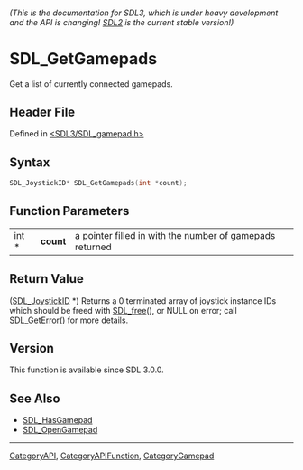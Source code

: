 ###### (This is the documentation for SDL3, which is under heavy development and the API is changing! [SDL2](https://wiki.libsdl.org/SDL2/) is the current stable version!)
# SDL_GetGamepads

Get a list of currently connected gamepads.

## Header File

Defined in [<SDL3/SDL_gamepad.h>](https://github.com/libsdl-org/SDL/blob/main/include/SDL3/SDL_gamepad.h)

## Syntax

```c
SDL_JoystickID* SDL_GetGamepads(int *count);
```

## Function Parameters

|       |           |                                                          |
| ----- | --------- | -------------------------------------------------------- |
| int * | **count** | a pointer filled in with the number of gamepads returned |

## Return Value

([SDL_JoystickID](SDL_JoystickID) *) Returns a 0 terminated array of
joystick instance IDs which should be freed with [SDL_free](SDL_free)(), or
NULL on error; call [SDL_GetError](SDL_GetError)() for more details.

## Version

This function is available since SDL 3.0.0.

## See Also

- [SDL_HasGamepad](SDL_HasGamepad)
- [SDL_OpenGamepad](SDL_OpenGamepad)

----
[CategoryAPI](CategoryAPI), [CategoryAPIFunction](CategoryAPIFunction), [CategoryGamepad](CategoryGamepad)

